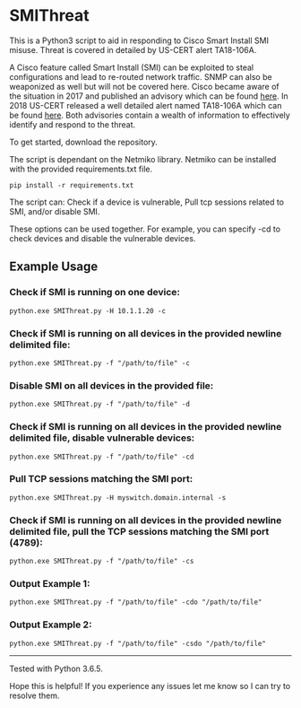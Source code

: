 # SMIThreat
This is a Python3 script to aid in responding to Cisco Smart Install SMI misuse. Threat is covered in detailed by US-CERT alert TA18-106A.

A Cisco feature called Smart Install (SMI) can be exploited to steal configurations and lead to re-routed network traffic. SNMP can also be weaponized as well but will not be covered here. 
Cisco became aware of the situation in 2017 and published an advisory which can be found [here](https://tools.cisco.com/security/center/content/CiscoSecurityAdvisory/cisco-sa-20170214-smi). In 2018 US-CERT released a well detailed alert named TA18-106A which can be found [here](https://www.us-cert.gov/ncas/alerts/TA18-106A). Both advisories contain a wealth of information to effectively identify and respond to the threat.

To get started, download the repository. 

The script is dependant on the Netmiko library. Netmiko can be installed with the provided requirements.txt file.    
    
    pip install -r requirements.txt

The script can: 
Check if a device is vulnerable, 
Pull tcp sessions related to SMI, 
and/or disable SMI.

These options can be used together. For example, you can specify -cd to check devices and disable the vulnerable devices. 
    
## Example Usage
### Check if SMI is running on one device:
    python.exe SMIThreat.py -H 10.1.1.20 -c

### Check if SMI is running on all devices in the provided newline delimited file:
    python.exe SMIThreat.py -f "/path/to/file" -c

### Disable SMI on all devices in the provided file:
    python.exe SMIThreat.py -f "/path/to/file" -d

### Check if SMI is running on all devices in the provided newline delimited file, disable vulnerable devices:
    python.exe SMIThreat.py -f "/path/to/file" -cd

### Pull TCP sessions matching the SMI port:
    python.exe SMIThreat.py -H myswitch.domain.internal -s

### Check if SMI is running on all devices in the provided newline delimited file, pull the TCP sessions matching the SMI port (4789):
    python.exe SMIThreat.py -f "/path/to/file" -cs

### Output Example 1:
    python.exe SMIThreat.py -f "/path/to/file" -cdo "/path/to/file"

### Output Example 2:
    python.exe SMIThreat.py -f "/path/to/file" -csdo "/path/to/file"
- - - -
Tested with Python 3.6.5.

Hope this is helpful! If you experience any issues let me know so I can try to resolve them.

